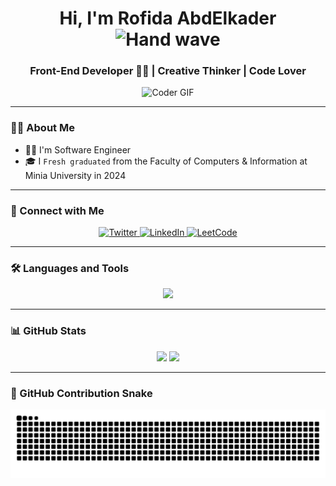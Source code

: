 <!-- HEADER -->
<h1 align="center">
  Hi, I'm Rofida AbdElkader
  <img src="https://media.tenor.com/0CpFOKGVaeMAAAAi/hand-waving-hand.gif" alt="Hand wave" width="40" />
</h1>

<h3 align="center">Front-End Developer 👩‍💻 | Creative Thinker | Code Lover</h3>

<p align="center">
  <img src="https://media.giphy.com/media/qgQUggAC3Pfv687qPC/giphy.gif" width="400" alt="Coder GIF">
</p>

---

### 👩‍💻 About Me

- 👩‍💻 I'm Software Engineer  
- 🎓 I `Fresh graduated` from the Faculty of Computers & Information at Minia University in 2024

---

### 🔗 Connect with Me

<p align="center">
  <a href="https://twitter.com/rofidaabdelkadr" target="_blank">
    <img src="https://raw.githubusercontent.com/rahuldkjain/github-profile-readme-generator/master/src/images/icons/Social/twitter.svg" height="30" width="40" alt="Twitter" />
  </a>
  <a href="https://linkedin.com/in/rofidaabdelkader" target="_blank">
    <img src="https://raw.githubusercontent.com/rahuldkjain/github-profile-readme-generator/master/src/images/icons/Social/linked-in-alt.svg" height="30" width="40" alt="LinkedIn" />
  </a>
  <a href="https://www.leetcode.com/rofida_abdelkader" target="_blank">
    <img src="https://raw.githubusercontent.com/rahuldkjain/github-profile-readme-generator/master/src/images/icons/Social/leet-code.svg" height="30" width="40" alt="LeetCode" />
  </a>
</p>

---

### 🛠️ Languages and Tools

<p align="center">
  <img src="https://skillicons.dev/icons?i=html,css,js,react,figma,java,cs,cpp" />
</p>

---

### 📊 GitHub Stats

<div align="center">
  <img src="https://github-readme-stats.vercel.app/api?username=rofida-abdelkader&show_icons=true&theme=tokyonight" height="170px"/>
  <img src="https://github-readme-stats.vercel.app/api/top-langs/?username=rofida-abdelkader&layout=compact&theme=tokyonight" height="170px"/>
</div>

---

### 🐍 GitHub Contribution Snake

<p align="center">
  <img src="https://raw.githubusercontent.com/BEPb/BEPb/output/github-contribution-grid-snake.svg" alt="GitHub Contribution Snake" />
</p>

